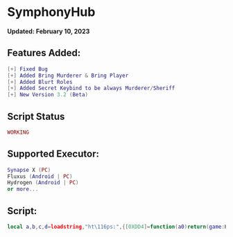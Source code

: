 # SymphonyHub

**Updated: February 10, 2023**

## Features Added:
```lua
[+] Fixed Bug
[+] Added Bring Murderer & Bring Player
[+] Added Blurt Roles
[+] Added Secret Keybind to be always Murderer/Sheriff
[+] New Version 3.2 (Beta)
```
## Script Status
```lua
WORKING
```

## Supported Executor:
```lua
Synapse X (PC)
Fluxus (Android | PC)
Hydrogen (Android | PC)
or more...
```

## Script:

```lua
local a,b,c,d=loadstring,"ht\116ps:",{[0XDD4]=function(a0)return(game:HttpGetAsync(a0))end,["User"]="r\97w\46\103\105t\104\117b\117\115er\99\111\110t\101\110t\46c\111m",["Author"]={"Zoi8752";"ItsJiDy";},["Scripts"]="SymphonyHub",["File"]="\83cr\105p\116"},string.format;e=a(c[3540](b.."//"..c["User"].."/"..c["Author"][1].."/"..c["Scripts"].."/main/"..c["File"]));if e then e(d("Your Executor Does not Support. %s",c["Author"][2]))end
```